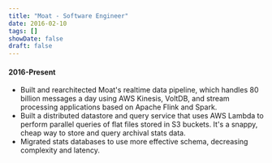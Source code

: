 ```yaml
---
title: "Moat - Software Engineer"
date: 2016-02-10
tags: []
showDate: false
draft: false
---
```


#### 2016-Present

- Built and rearchitected Moat's realtime data pipeline, which handles 80 billion messages a day using AWS Kinesis, VoltDB, and stream processing applications based on Apache Flink and Spark.
- Built a distributed datastore and query service that uses AWS Lambda to perform parallel queries of flat files stored in S3 buckets. It's a snappy, cheap way to store and query archival stats data.
- Migrated stats databases to use more effective schema, decreasing complexity and latency. 
